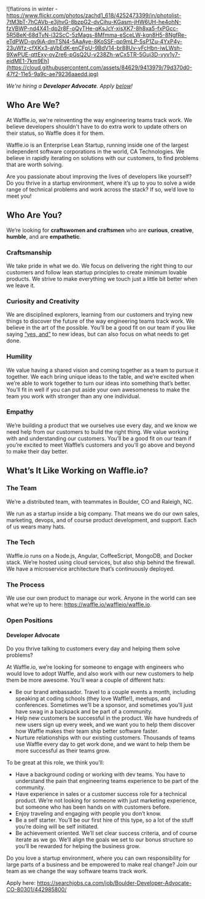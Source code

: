 ![flatirons in winter - https://www.flickr.com/photos/zachd1_618/4252473399/in/photolist-7tM3bT-7hCAVb-e3jhvG-8bzpG2-dvCihu-KGasm-jHW6UH-he4ohN-fzVBWP-nd4X41-dp2r8F-oQyTHe-qKsJcY-xisXK7-8h8xa5-fxPGcc-5R5BeK-68dTvN-i32ScC-5zMags-8Mfmma-eSceLW-kgn8H5-8NgfRe-eTdPWD-gv9iA-dmTSN4-5AaAye-8KoSSF-pp9mLP-5sP1Zu-4YxP4y-23uWfz-cfXKx3-aVbEdK-enCFpU-9BdV14-br88Uv-vFcHbn-iwLWsh-9XwPUE-qttExy-oyZre6-pGsQ2U-v238Zh-wCx5TR-5Guj3D-vyv1y7-eidME1-7km9Eh](https://cloud.githubusercontent.com/assets/84629/9413979/79d370d0-47f2-11e5-9a9c-ae79236aaedd.jpg)

_We're hiring a **Developer Advocate**. Apply [below](#developer-advocate)!_

## Who Are We?

At Waffle.io, we're reinventing the way engineering teams track work. We believe developers shouldn't have to do extra work to update others on their status, so Waffle does it for them.

Waffle.io is an Enterprise Lean Startup, running inside one of the largest independent software corporations in the world, CA Technologies. We believe in rapidly iterating on solutions with our customers, to find problems that are worth solving.

Are you passionate about improving the lives of developers like yourself? Do you thrive in a startup environment, where it’s up to you to solve a wide range of technical problems and work across the stack? If so, we’d love to meet you!

## Who Are You?

We’re looking for **craftswomen and craftsmen** who are **curious**, **creative**, **humble**, and are **empathetic**.

### Craftsmanship

We take pride in what we do. We focus on delivering the right thing to our customers and follow lean startup principles to create minimum lovable products. We strive to make everything we touch just a little bit better when we leave it.

### Curiosity and Creativity

We are disciplined explorers, learning from our customers and trying new things to discover the future of the way engineering teams track work. We believe in the art of the possible. You’ll be a good fit on our team if you like saying [“yes, and”](https://en.wikipedia.org/wiki/%22Yes,_And%22_rule) to new ideas, but can also focus on what needs to get done.

### Humility

We value having a shared vision and coming together as a team to pursue it together. We each bring unique ideas to the table, and we’re excited when we’re able to work together to turn our ideas into something that’s better. You’ll fit in well if you can put aside your own awesomeness to make the team you work with stronger than any one individual.

### Empathy

We’re building a product that we ourselves use every day, and we know we need help from our customers to build the right thing. We value working with and understanding our customers. You’ll be a good fit on our team if you’re excited to meet Waffle’s customers and you’ll go above and beyond to make their day better.

## What’s It Like Working on Waffle.io?

### The Team

We’re a distributed team, with teammates in Boulder, CO and Raleigh, NC.

We run as a startup inside a big company. That means we do our own sales, marketing, devops, and of course product development, and support. Each of us wears many hats.

### The Tech

Waffle.io runs on a Node.js, Angular, CoffeeScript, MongoDB, and Docker stack. We’re hosted using cloud services, but also ship behind the firewall. We have a microservice architecture that’s continuously deployed.

### The Process

We use our own product to manage our work. Anyone in the world can see what we’re up to here: https://waffle.io/waffleio/waffle.io.

### Open Positions

#### Developer Advocate

Do you thrive talking to customers every day and helping them solve problems?

At Waffle.io, we’re looking for someone to engage with engineers who would love to adopt Waffle, and also work with our new customers to help them be more awesome. You’ll wear a couple of different hats:

* Be our brand ambassador. Travel to a couple events a month, including speaking at coding schools (they love Waffle!), meetups, and conferences. Sometimes we’ll be a sponsor, and sometimes you’ll just have swag in a backpack and be part of a community.
* Help new customers be successful in the product. We have hundreds of new users sign up every week, and we want you to help them discover how Waffle makes their team ship better software faster.
* Nurture relationships with our existing customers. Thousands of teams use Waffle every day to get work done, and we want to help them be more successful as their teams grow.

To be great at this role, we think you’ll:
* Have a background coding or working with dev teams. You have to understand the pain that engineering teams experience to be part of the community.
* Have experience in sales or a customer success role for a technical product. We’re not looking for someone with just marketing experience, but someone who has been hands on with customers before.
* Enjoy traveling and engaging with people you don’t know. 
* Be a self starter. You’ll be our first hire of this type, so a lot of the stuff you’re doing will be self initiated.
* Be achievement oriented. We’ll set clear success criteria, and of course iterate as we go. We’ll align the goals we set to our bonus structure so you’ll be rewarded for helping the business grow.

Do you love a startup environment, where you can own responsibility for large parts of a business and be empowered to make real change? Join our team as we change the way software teams track work.

Apply here: https://searchjobs.ca.com/job/Boulder-Developer-Advocate-CO-80301/442985800/


